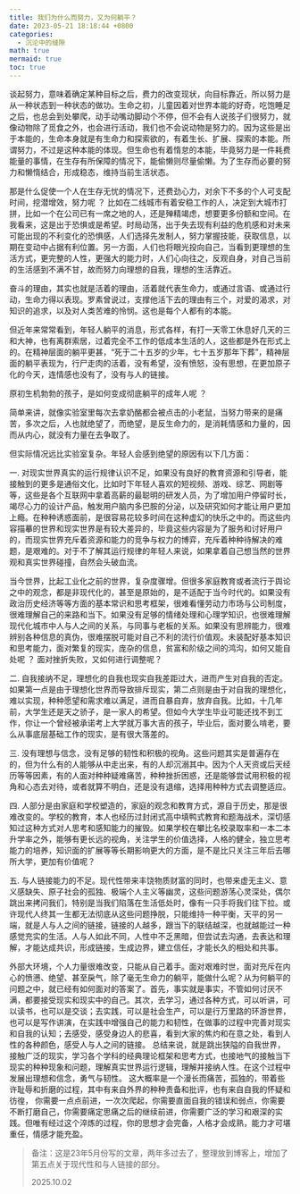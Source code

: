 ```yaml
---
title: 我们为什么而努力，又为何躺平？
date: 2023-05-21 18:18:44 +0800
categories:
  - 沉沦中的缝隙
math: true
mermaid: true
toc: true
---
```



谈起努力，意味着确定某种目标之后，费力的改变现状，向目标靠近，所以努力是从一种状态到一种状态的做功。生命之初，儿童因着对世界本能的好奇，吃饱睡足之后，也总会到处攀爬，动手动嘴动脚动个不停，但不会有人说孩子们很努力，就像动物除了觅食之外，也会进行活动，我们也不会说动物是努力的。因为这些是出于本能的，生命本身就是有生命力和探索欲的，有着生长、扩展、探索的本能。所谓努力，不过是这种本能的体现。但生命也有着惰怠的本能，毕竟努力是一件耗费能量的事情，在生存有所保障的情况下，能偷懒则尽量偷懒。为了生存而必要的努力和懒惰结合，形成稳态，维持当前生活状态。

那是什么促使一个人在生存无忧的情况下，还费劲心力，对余下不多的个人可支配时间，挖潜增效，努力呢 ？ 比如在二线城市有着安稳工作的人，决定到大城市打拼，比如一个在公司已有一席之地的人，还是殚精竭虑，想要更多份额和空间。在我看来，这是出于恐惧或是希望。时局动荡，出于失去现有利益的危机感和对未来可能出现的不利变化的恐惧感，人们选择先发制人，努力掌握技能，获取信息，以期在变动中占据有利位置。另一方面，人们也将眼光投向自己，当看到更理想的生活方式，更完整的人性，更强大的能力时，人们心向往之，反观自身，对自己当前的生活感到不满不甘，故而努力向理想的自我，理想的生活靠近。

奋斗的理由，其实也就是活着的理由，活着就代表生命力，或通过言语、或通过行动，生命力得以表现。罗素曾说过，支撑他活下去的理由有三个，对爱的渴求，对知识的追求，以及对人类苦难的怜悯。这也是每个人都有的本能。

但近年来常常看到，年轻人躺平的消息，形式各样，有打一天零工休息好几天的三和大神，也有离群索居，过着完全不工作的低成本生活的人，这些都是外在形式上的。在精神层面的躺平更甚，“死于二十五岁的少年，七十五岁那年下葬”，精神层面的躺平表现为，行尸走肉的活着，没有希望，没有愤怒，没有思想，在更加原子化的今天，连情感也没有了，没有与人的链接。

原初生机勃勃的孩子，是如何变成彻底躺平的成年人呢 ？

简单来讲，就像实验室里每次去拿奶酪都会被点击的小老鼠，当努力带来的是痛苦，多次之后，人也就绝望了，而绝望，是反生命力的，是消耗情感和力量的，因而从内心，就没有力量在去争取了。

但实际情况远比实验室复杂。年轻人会感到绝望的原因有以下几方面：

一. 对现实世界真实的运行规律认识不足，如果没有良好的教育资源和引导者，能接触到的更多是通俗文化，比如时下年轻人喜欢的短视频、游戏、综艺、网剧等等，这些是各个互联网中拿着高薪的最聪明的研发人员，为了增加用户停留时长，竭尽心力的设计产品，触发用户脑内多巴胺的分泌，以及研究如何才能让用户更加上瘾。在种种诱惑面前，是很容易花较多时间在这种虚幻的快乐之中的。而这些内容描摹的世界和现实世界是有较大差异的，毕竟这些内容是为了服务和讨好用户的，而现实世界充斥着资源和能力的竞争与权力的博弈，充斥着种种待解决的难题，是艰难的。对于不了解其运行规律的年轻人来说，如果拿着自己想当然的世界观和真实世界碰撞，自然会头破血流。

当今世界，比起工业化之前的世界，复杂度骤增。但很多家庭教育或者流行于舆论之中的观念，都是非现代化的，甚至是原始的，是不适配于当今时代的。如果没有政治历史经济等等方面的基本常识和思考框架，很难看懂劳动力市场与公司制度，很难理解自己的来路和当下。如果没有足够的情绪处理和心理学知识，也很难理解现代化城市中人与人之间的关系，与同事与老板的关系。如果没有思辨能力，很难辨别各种信息的真伪，很难摆脱可能对自己不利的流行价值观。未装配好基本知识和思考能力，面对繁复的现实，庞杂的信息，贫富和阶级之间的鸿沟，如何又能自处呢 ？ 面对挫折失败，又如何进行调整呢？

二. 自我接纳不足，理想化的自我也现实自我差距过大，进而产生对自我的否定。如果第一点是由于理想化世界而导致排斥现实，第二点则是由于对自我的理想化，难以实现，种种愿望和需求难以满足，进而自暴自弃，放弃自我。比如，十几年前，大学生还是天之骄子，是一家人的希望。但如今大学生毕业可能还找不到工作，你让一个曾经被承诺考上大学就万事大吉的孩子，毕业后，面对要么啃老，要么从事底层基础工作的现实，是有很大落差的。

三. 没有理想与信念，没有足够的韧性和积极的视角。这些问题其实是普遍存在的，但为什么有的人能够从中走出来，有的人却沉溺其中。因为个人天资或后天经历等等因素，有的人面对种种疑难痛苦，种种挫折困惑，还是能够尝试用积极的视角和心态去对待，或者就算不明白，还是没有退缩，选择用种种方式去调整适应。

四. 人部分是由家庭和学校塑造的，家庭的观念和教育方式，源自于历史，那是很难改变的。学校的教育，本人也经历过封闭式高中填鸭式教育和题海战术，深切感知过这种方式对人思考和感知能力的摧毁。如果学校在攀比名校录取率和一本二本升学率之外，能够有更长远的视角，关注学生的价值选择，人格的健全，独立思考能力的培养，知识面的扩展等等长期影响更大的方面，是不是比只关注三年后去哪所大学，更加有价值呢？

五. 与人链接能力的不足。现代性带来丰饶物质财富的同时，也带来虚无主义、意义感缺失、原子社会的孤独、极端个人主义等幽灵，这些问题游荡心灵深处，偶尔跳出来拷问我们，特别是当我们陷落在生活低处时，像有一只手将我们往下拉。或许现代人终其一生都无法彻底从这些问题挣脱，只能维持一种平衡，天平的另一端，就是人与人之间的链接，链接的人越多，跟当下的联结越深，也就越能过一种感觉充实的生活。人与人如此不同，人性中不乏黑暗，但尝试去沟通，去表达和理解，才能达成共识，形成链接，生成边界，建立信任，才能长久的相处和共事。

外部大环境，个人力量很难改变，只能从自己着手。面对艰难时世，面对充斥在内心的愤懑、绝望、甚至戾气，除了毫无生命力的躺平，能做什么呢？从为何躺平的问题之中，就已经有如何面对的答案了。首先，事实就是事实，不管如何讨厌不满，都要接受现实和现实中的自己。其次，去学习，通过各种方式，可以听讲，可以读书，也可以是交谈；去实践，可以是社会生产，可以是行万里路的环游世界，也可以是写作讲演，在实践中增强自己的能力和韧性，在做事的过程中完善对现实和自我的认知；去感受，感受身边人的悲喜，看到大家的焦灼和在意之处，看到人性的各种颜色，感受人与人之间的链接。
总结来说，就是跳出狭隘的自我世界，接触广泛的现实，学习各个学科的经典理论框架和思考方式，也接地气的接触当下现实的种种现象和问题，理解真实世界运行逻辑，理解并接纳人性。在这个过程中发展出理想和信念，勇气与韧性。
这大概率是一个漫长而痛苦，孤独的，带着些许耻辱和折磨的过程，其中有来自外界的种种责备和批评，也有来自自我的怀疑和彷徨， 你需要一点点前进，一次次爬起，你需要直面自我的错误和弱点，你需要不断打磨自己，你需要痛定思痛之后的继续前进，你需要广泛的学习和艰深的实践。但唯有经过这个淬炼的过程，你的思想才会完备，人格才会成熟，能力才可堪重任，情感才能充盈。


> 备注：这是23年5月份写的文章，两年多过去了，整理放到博客上，增加了第五点关于现代性和与人链接的部分。
> 
> 2025.10.02


